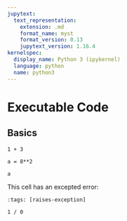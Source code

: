 ```yaml
---
jupytext:
  text_representation:
    extension: .md
    format_name: myst
    format_version: 0.13
    jupytext_version: 1.16.4
kernelspec:
  display_name: Python 3 (ipykernel)
  language: python
  name: python3
---
```


# Executable Code

## Basics

```{code-cell} ipython3
1 + 3
```

```{code-cell} ipython3
a = 8**2
```

```{code-cell} ipython3
a
```

This cell has an excepted error:

```{code-cell} ipython3
:tags: [raises-exception]

1 / 0
```
